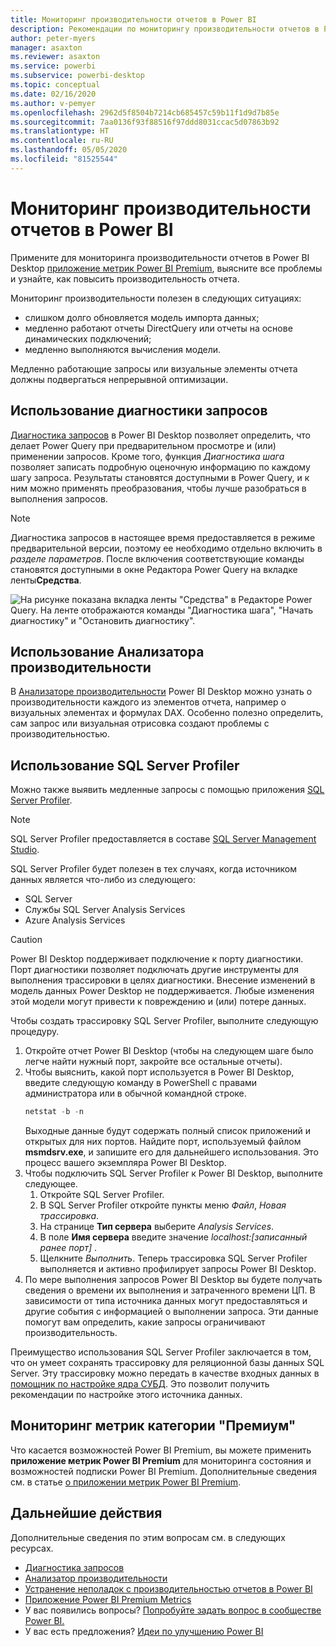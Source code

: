 ```yaml
---
title: Мониторинг производительности отчетов в Power BI
description: Рекомендации по мониторингу производительности отчетов в Power BI.
author: peter-myers
manager: asaxton
ms.reviewer: asaxton
ms.service: powerbi
ms.subservice: powerbi-desktop
ms.topic: conceptual
ms.date: 02/16/2020
ms.author: v-pemyer
ms.openlocfilehash: 2962d5f8504b7214cb685457c59b11f1d9d7b85e
ms.sourcegitcommit: 7aa0136f93f88516f97ddd8031ccac5d07863b92
ms.translationtype: HT
ms.contentlocale: ru-RU
ms.lasthandoff: 05/05/2020
ms.locfileid: "81525544"
---
```

# <a name="monitor-report-performance-in-power-bi"></a>Мониторинг производительности отчетов в Power BI

Примените для мониторинга производительности отчетов в Power BI Desktop [приложение метрик Power BI Premium](../service-premium-metrics-app.md), выясните все проблемы и узнайте, как повысить производительность отчета.

Мониторинг производительности полезен в следующих ситуациях:

- слишком долго обновляется модель импорта данных;
- медленно работают отчеты DirectQuery или отчеты на основе динамических подключений;
- медленно выполняются вычисления модели.

Медленно работающие запросы или визуальные элементы отчета должны подвергаться непрерывной оптимизации.

## <a name="use-query-diagnostics"></a>Использование диагностики запросов

[Диагностика запросов](/power-query/QueryDiagnostics) в Power BI Desktop позволяет определить, что делает Power Query при предварительном просмотре и (или) применении запросов. Кроме того, функция _Диагностика шага_ позволяет записать подробную оценочную информацию по каждому шагу запроса. Результаты становятся доступными в Power Query, и к ним можно применять преобразования, чтобы лучше разобраться в выполнения запросов.

> [!NOTE]
> Диагностика запросов в настоящее время предоставляется в режиме предварительной версии, поэтому ее необходимо отдельно включить в _разделе параметров_. После включения соответствующие команды становятся доступными в окне Редактора Power Query на вкладке ленты**Средства**.

![На рисунке показана вкладка ленты "Средства" в Редакторе Power Query. На ленте отображаются команды "Диагностика шага", "Начать диагностику" и "Остановить диагностику".](media/monitor-report-performance/power-query-diagnotics.png)

## <a name="use-performance-analyzer"></a>Использование Анализатора производительности

В [Анализаторе производительности](../desktop-performance-analyzer.md) Power BI Desktop можно узнать о производительности каждого из элементов отчета, например о визуальных элементах и формулах DAX. Особенно полезно определить, сам запрос или визуальная отрисовка создают проблемы с производительностью.

## <a name="use-sql-server-profiler"></a>Использование SQL Server Profiler

Можно также выявить медленные запросы с помощью приложения [SQL Server Profiler](/sql/tools/sql-server-profiler/sql-server-profiler).

> [!NOTE]
> SQL Server Profiler предоставляется в составе [SQL Server Management Studio](/sql/ssms/download-sql-server-management-studio-ssms).

SQL Server Profiler будет полезен в тех случаях, когда источником данных является что-либо из следующего:

- SQL Server
- Службы SQL Server Analysis Services
- Azure Analysis Services

> [!CAUTION]
> Power BI Desktop поддерживает подключение к порту диагностики. Порт диагностики позволяет подключать другие инструменты для выполнения трассировки в целях диагностики. Внесение изменений в модель данных Power Desktop не поддерживается. Любые изменения этой модели могут привести к повреждению и (или) потере данных.

Чтобы создать трассировку SQL Server Profiler, выполните следующую процедуру.

1. Откройте отчет Power BI Desktop (чтобы на следующем шаге было легче найти нужный порт, закройте все остальные отчеты).
1. Чтобы выяснить, какой порт используется в Power BI Desktop, введите следующую команду в PowerShell с правами администратора или в обычной командной строке.
    ```powershell
    netstat -b -n
    ```
    Выходные данные будут содержать полный список приложений и открытых для них портов. Найдите порт, используемый файлом **msmdsrv.exe**, и запишите его для дальнейшего использования. Это процесс вашего экземпляра Power BI Desktop.
1. Чтобы подключить SQL Server Profiler к Power BI Desktop, выполните следующее.
    1. Откройте SQL Server Profiler.
    1. В SQL Server Profiler откройте пункты меню _Файл_, _Новая трассировка_.
    1. На странице **Тип сервера** выберите _Analysis Services_.
    1. В поле **Имя сервера** введите значение _localhost:[записанный ранее порт]_ .
    1. Щелкните _Выполнить_. Теперь трассировка SQL Server Profiler выполняется и активно профилирует запросы Power BI Desktop.
1. По мере выполнения запросов Power BI Desktop вы будете получать сведения о времени их выполнения и затраченного времени ЦП. В зависимости от типа источника данных могут предоставляться и другие события с информацией о выполнении запроса. Эти данные помогут вам определить, какие запросы ограничивают производительность.

Преимущество использования SQL Server Profiler заключается в том, что он умеет сохранять трассировку для реляционной базы данных SQL Server. Эту трассировку можно передать в качестве входных данных в [помощник по настройке ядра СУБД](/sql/relational-databases/performance/start-and-use-the-database-engine-tuning-advisor). Это позволит получить рекомендации по настройке этого источника данных.

## <a name="monitor-premium-metrics"></a>Мониторинг метрик категории "Премиум"

Что касается возможностей Power BI Premium, вы можете применить **приложение метрик Power BI Premium** для мониторинга состояния и возможностей подписки Power BI Premium. Дополнительные сведения см. в статье [о приложении метрик Power BI Premium](../service-premium-metrics-app.md).

## <a name="next-steps"></a>Дальнейшие действия

Дополнительные сведения по этим вопросам см. в следующих ресурсах.

- [Диагностика запросов](/power-query/QueryDiagnostics)
- [Анализатор производительности](../desktop-performance-analyzer.md)
- [Устранение неполадок с производительностью отчетов в Power BI](report-performance-troubleshoot.md)
- [Приложение Power BI Premium Metrics](../service-premium-metrics-app.md)
- У вас появились вопросы? [Попробуйте задать вопрос в сообществе Power BI.](https://community.powerbi.com/)
- У вас есть предложения? [Идеи по улучшению Power BI](https://ideas.powerbi.com/)
